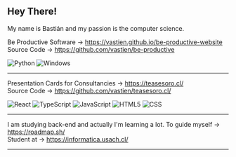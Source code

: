 ## Hey There!

My name is Bastián and my passion is the computer science.


  Be Productive Software → https://vastien.github.io/be-productive-website                           
  Source Code → https://github.com/vastien/be-productive
  
  ![Python](https://img.shields.io/badge/python-3670A0?style=for-the-badge&logo=python&logoColor=ffdd54) ![Windows](https://img.shields.io/badge/Windows-0078D6?style=for-the-badge&logo=windows&logoColor=white)
  
___________________________________________________________________________________________________________________________________________________________


  Presentation Cards for Consultancies → https://teasesoro.cl/                               
  Source Code → https://github.com/vastien/teasesoro.cl/
  
  
  ![React](https://img.shields.io/badge/React-20232A?style=for-the-badge&logo=react&logoColor=61DAFB) ![TypeScript](https://img.shields.io/badge/TypeScript-007ACC?style=for-the-badge&logo=typescript&logoColor=white) ![JavaScript](https://img.shields.io/badge/JavaScript-F7DF1E?style=for-the-badge&logo=javascript&logoColor=black) ![HTML5](https://img.shields.io/badge/HTML5-E34F26?style=for-the-badge&logo=html5&logoColor=white) ![CSS](https://img.shields.io/badge/CSS3-1572B6?style=for-the-badge&logo=css3&logoColor=white) 

        
___________________________________________________________________________________________________________________________________________________________

I am studying back-end and actually I'm learning a lot. 
To guide myself → https://roadmap.sh/                                                                                                                                                                                                                                                                                                                     
Student at → https://informatica.usach.cl/ 

___________________________________________________________________________________________________________________________________________________________
